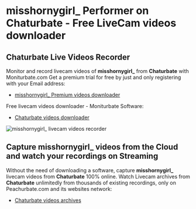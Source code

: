 # misshornygirl_ Performer on Chaturbate - Free LiveCam videos downloader

## Chaturbate Live Videos Recorder

Monitor and record livecam videos of **misshornygirl_** from **Chaturbate** with Moniturbate.com
Get a premium trial for free by just and only registering with your Email address:
* [misshornygirl_ Premium videos downloader](https://moniturbate.com/request-demo-licence-key.html)

Free livecam videos downloader - Moniturbate Software:
* [Chaturbate videos downloader](https://moniturbate.com/moniturbate-download-software.html)

![misshornygirl_ livecam videos recorder](https://peachurnet.com/templates/moniturbate-software.png)


## Capture misshornygirl_ videos from the Cloud and watch your recordings on Streaming

Without the need of downloading a software, capture **misshornygirl_** livecam videos from **Chaturbate** 100% online.
Watch Livecam archives from **Chaturbate** unlimitedly from thousands of existing recordings, only on Peachurbate.com and its websites network:
* [Chaturbate videos archives](https://peachurnet.com/)